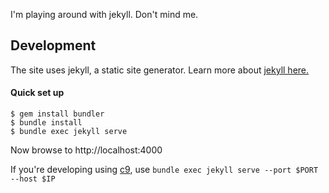 I'm playing around with jekyll. Don't mind me.


## Development
The site uses jekyll, a static site generator. Learn more about [jekyll here.](http://jekyllrb.com/)
#### Quick set up

 
    $ gem install bundler
    $ bundle install 
    $ bundle exec jekyll serve
  Now browse to http://localhost:4000
 
  If you're developing using [c9](http://c9.io), use
  `bundle exec jekyll serve --port $PORT --host $IP`
